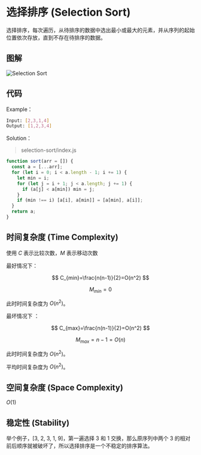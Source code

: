# 选择排序 (Selection Sort)

选择排序，每次遍历，从待排序的数据中选出最小或最大的元素，并从序列的起始位置依次存放，直到不存在待排序的数据。

## 图解

![Selection Sort](https://upload.wikimedia.org/wikipedia/commons/9/94/Selection-Sort-Animation.gif)

## 代码

Example：

``` bash
Input: [2,3,1,4]
Output: [1,2,3,4]
```

Solution：

> selection-sort/index.js

``` js
function sort(arr = []) {
  const a = [...arr];
  for (let i = 0; i < a.length - 1; i += 1) {
    let min = i;
    for (let j = i + 1; j < a.length; j += 1) {
      if (a[j] < a[min]) min = j;
    }
    if (min !== i) [a[i], a[min]] = [a[min], a[i]];
  }
  return a;
}
```

## 时间复杂度 (Time Complexity)

使用 $C$ 表示比较次数，$M$ 表示移动次数

最好情况下：

$$
C_{min}=\frac{n(n-1)}{2}=O(n^2)
$$

$$
M_{min}=0
$$

此时时间复杂度为 $O(n^2)$。

最坏情况下 ：

$$
C_{max}=\frac{n(n-1)}{2}=O(n^2)
$$

$$
M_{max}=n-1=O(n)
$$

此时时间复杂度为 $O(n^2)$。

平均时间复杂度为 $O(n^2)$。

## 空间复杂度 (Space Complexity)

$O(1)$

## 稳定性 (Stability)

举个例子，[3, 2, 3, 1, 9]，第一遍选择 3 和 1 交换，那么原序列中两个 3 的相对前后顺序就被破坏了，所以选择排序是一个不稳定的排序算法。
